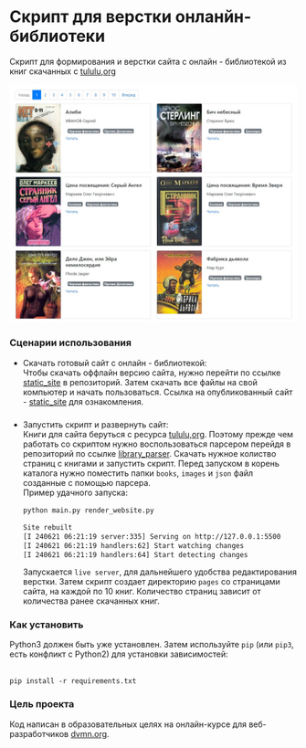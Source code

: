 # Скрипт для верстки онланйн-библиотеки

Скрипт для формирования и верстки сайта с онлайн - библиотекой из книг скачанных с [tululu,org](https://tululu.org/)

![screenshot](https://github.com/Aleksey525/static_site/blob/main/image.jpg/)

### Сценарии использования

* Скачать готовый сайт с онлайн - библиотекой:  
Чтобы скачать оффлайн версию сайта, нужно перейти по ссылке [static_site](https://github.com/Aleksey525/static_site/) в репозиторий. 
Затем скачать все файлы на свой компьютер и начать пользоваться. Ссылка на опубликованный сайт - [static_site](https://aleksey525.github.io/static_site/pages/1index.html) 
для ознакомления.
#####
* Запустить скрипт и развернуть сайт:  
  Книги для сайта беруться с ресурса [tululu,org](https://tululu.org/). Поэтому прежде чем работать со скриптом нужно воспользоваться 
  парсером перейдя в репозиторий по ссылке [library_parser](https://github.com/Aleksey525/library_parser). Скачать нужное колиство страниц с книгами
  и запустить скрипт. Перед запуском в корень каталога нужно поместить папки `books`, `images` и `json` файл созданные с помощью парсера.  
  Пример удачного запуска:  
  ```
  python main.py render_website.py
  ```
  ```
  Site rebuilt
  [I 240621 06:21:19 server:335] Serving on http://127.0.0.1:5500
  [I 240621 06:21:19 handlers:62] Start watching changes
  [I 240621 06:21:19 handlers:64] Start detecting changes
  ```
  Запускается `live server`, для дальнейшего удобства редактирования верстки. Затем скрипт создает директорию `pages` со страницами сайта, на каждой по 10 книг. 
  Количество страниц зависит от количества ранее скачанных книг.

### Как установить

Python3 должен быть уже установлен. Затем используйте `pip` (или `pip3`, есть конфликт с Python2) для установки зависимостей:

```

pip install -r requirements.txt

```

### Цель проекта
Код написан в образовательных целях на онлайн-курсе для веб-разработчиков [dvmn.org](https://dvmn.org).



  

 


